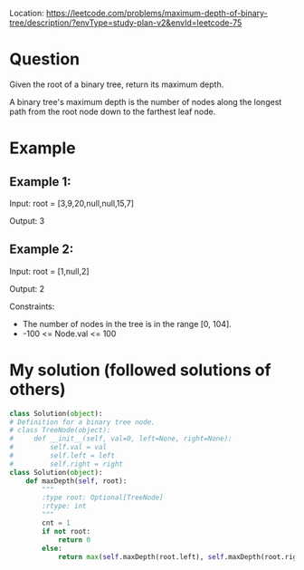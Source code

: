 Location: https://leetcode.com/problems/maximum-depth-of-binary-tree/description/?envType=study-plan-v2&envId=leetcode-75
# Question
Given the root of a binary tree, return its maximum depth.

A binary tree's maximum depth is the number of nodes along the longest path from the root node down to the farthest leaf node.


# Example

## Example 1:

Input: root = [3,9,20,null,null,15,7]

Output: 3

## Example 2:

Input:  root = [1,null,2]

Output: 2


Constraints:

- The number of nodes in the tree is in the range [0, 104].
- -100 <= Node.val <= 100 

# My solution (followed solutions of others)
```python
class Solution(object):
# Definition for a binary tree node.
# class TreeNode(object):
#     def __init__(self, val=0, left=None, right=None):
#         self.val = val
#         self.left = left
#         self.right = right
class Solution(object):
    def maxDepth(self, root):
        """
        :type root: Optional[TreeNode]
        :rtype: int
        """
        cnt = 1
        if not root:
            return 0
        else:
            return max(self.maxDepth(root.left), self.maxDepth(root.right))+1
        
```
